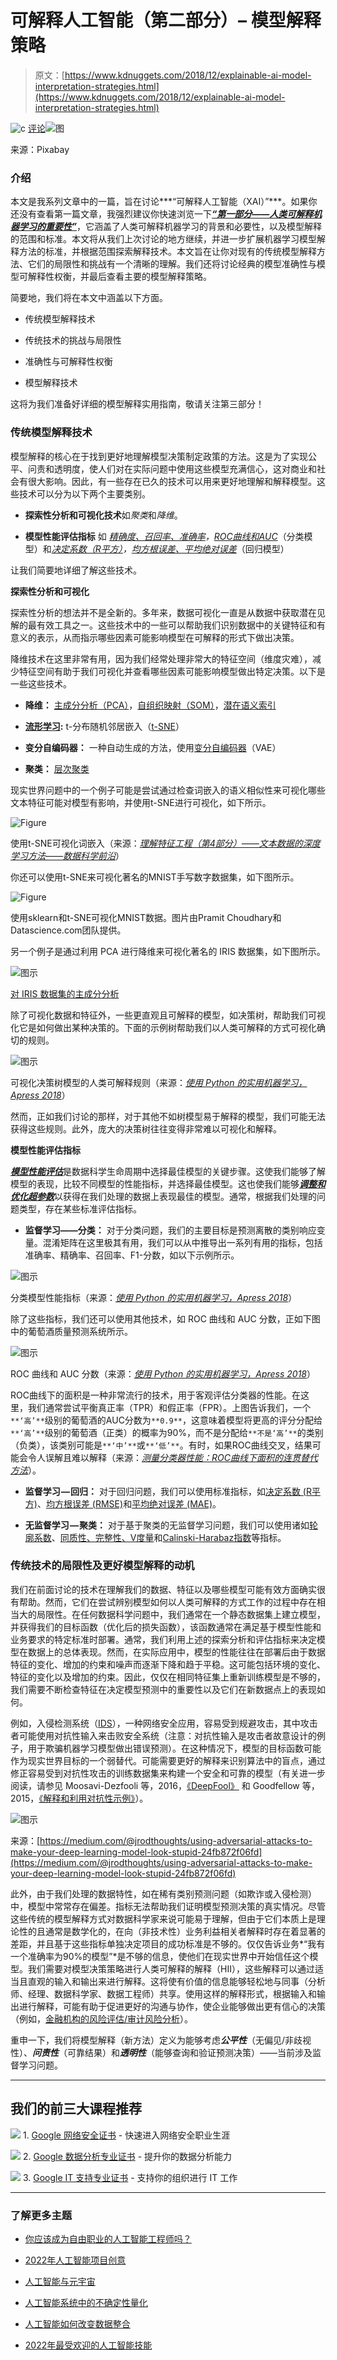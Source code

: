 # 可解释人工智能（第二部分）– 模型解释策略

> 原文：[https://www.kdnuggets.com/2018/12/explainable-ai-model-interpretation-strategies.html](https://www.kdnuggets.com/2018/12/explainable-ai-model-interpretation-strategies.html)

![c](../Images/3d9c022da2d331bb56691a9617b91b90.png) [评论](/2018/12/explainable-ai-model-interpretation-strategies.html?page=2#comments)![图](../Images/259329bfc9d56d238c06bba517984824.png)

来源：Pixabay

### 介绍

本文是我系列文章中的一篇，旨在讨论***“可解释人工智能（XAI）”***。如果你还没有查看第一篇文章，我强烈建议你快速浏览一下[***“第一部分——人类可解释机器学习的重要性”***](https://towardsdatascience.com/human-interpretable-machine-learning-part-1-the-need-and-importance-of-model-interpretation-2ed758f5f476)，它涵盖了人类可解释机器学习的背景和必要性，以及模型解释的范围和标准。本文将从我们上次讨论的地方继续，并进一步扩展机器学习模型解释方法的标准，并根据范围探索解释技术。本文旨在让你对现有的传统模型解释方法、它们的局限性和挑战有一个清晰的理解。我们还将讨论经典的模型准确性与模型可解释性权衡，并最后查看主要的模型解释策略。

简要地，我们将在本文中涵盖以下方面。

+   传统模型解释技术

+   传统技术的挑战与局限性

+   准确性与可解释性权衡

+   模型解释技术

这将为我们准备好详细的模型解释实用指南，敬请关注第三部分！

### 传统模型解释技术

模型解释的核心在于找到更好地理解模型决策制定政策的方法。这是为了实现公平、问责和透明度，使人们对在实际问题中使用这些模型充满信心，这对商业和社会有很大影响。因此，有一些存在已久的技术可以用来更好地理解和解释模型。这些技术可以分为以下两个主要类别。

+   **探索性分析和可视化技术**如*聚类*和*降维*。

+   **模型性能评估指标** 如 [*精确度、召回率、准确率*](https://en.wikipedia.org/wiki/Confusion_matrix)*，*[*ROC曲线和AUC*](https://en.wikipedia.org/wiki/Receiver_operating_characteristic)（分类模型）和[*决定系数（R平方）*](https://en.wikipedia.org/wiki/Coefficient_of_determination)*，*[*均方根误差、平均绝对误差*](https://medium.com/human-in-a-machine-world/mae-and-rmse-which-metric-is-better-e60ac3bde13d)（回归模型）

让我们简要地详细了解这些技术。

**探索性分析和可视化**

探索性分析的想法并不是全新的。多年来，数据可视化一直是从数据中获取潜在见解的最有效工具之一。这些技术中的一些可以帮助我们识别数据中的关键特征和有意义的表示，从而指示哪些因素可能影响模型在可解释的形式下做出决策。

降维技术在这里非常有用，因为我们经常处理非常大的特征空间（维度灾难），减少特征空间有助于我们可视化并查看哪些因素可能影响模型做出特定决策。以下是一些这些技术。

+   **降维：** [主成分分析（PCA）](https://en.wikipedia.org/wiki/Principal_component_analysis)，[自组织映射（SOM）](https://en.wikipedia.org/wiki/Self-organizing_map)，[潜在语义索引](https://nlp.stanford.edu/IR-book/html/htmledition/latent-semantic-indexing-1.html)

+   [**流形学习**](https://en.wikipedia.org/wiki/Nonlinear_dimensionality_reduction)**:** t-分布随机邻居嵌入（[t-SNE](https://distill.pub/2016/misread-tsne/)）

+   **变分自编码器：** 一种自动生成的方法，使用[变分自编码器](https://arxiv.org/pdf/1606.05908.pdf)（VAE）

+   **聚类：** [层次聚类](https://en.wikipedia.org/wiki/Hierarchical_clustering)

现实世界问题中的一个例子可能是尝试通过检查词嵌入的语义相似性来可视化哪些文本特征可能对模型有影响，并使用t-SNE进行可视化，如下所示。

![Figure](../Images/a170df9d9993c6d08f152e05380b6078.png)

使用t-SNE可视化词嵌入（来源：[*理解特征工程（第4部分）——文本数据的深度学习方法——数据科学前沿*](https://towardsdatascience.com/understanding-feature-engineering-part-4-deep-learning-methods-for-text-data-96c44370bbfa)）

你还可以使用t-SNE来可视化著名的MNIST手写数字数据集，如下图所示。

![Figure](../Images/f673989b5ae5a27375f97dae683444a4.png)

使用sklearn和t-SNE可视化MNIST数据。图片由Pramit Choudhary和Datascience.com团队提供。

另一个例子是通过利用 PCA 进行降维来可视化著名的 IRIS 数据集，如下图所示。

![图示](../Images/52b4d6050191a5f88b4b2591d6eaee84.png)

[对 IRIS 数据集的主成分分析](http://scikit-learn.org/stable/modules/decomposition.html)

除了可视化数据和特征外，一些更直观且可解释的模型，如决策树，帮助我们可视化它是如何做出某种决策的。下面的示例树帮助我们以人类可解释的方式可视化确切的规则。

![图示](../Images/74fc9f8e2e28cf9c70e62ababfa2c625.png)

可视化决策树模型的人类可解释规则（来源：[*使用 Python 的实用机器学习，Apress 2018*](https://github.com/dipanjanS/practical-machine-learning-with-python)）

然而，正如我们讨论的那样，对于其他不如树模型易于解释的模型，我们可能无法获得这些规则。此外，庞大的决策树往往变得非常难以可视化和解释。

**模型性能评估指标**

[***模型性能评估***](https://www.cs.cornell.edu/courses/cs578/2003fa/performance_measures.pdf)是数据科学生命周期中选择最佳模型的关键步骤。这使我们能够了解模型的表现，比较不同模型的性能指标，并选择最佳模型。这也使我们能够[***调整和优化超参数***](https://en.wikipedia.org/wiki/Hyperparameter_optimization)以获得在我们处理的数据上表现最佳的模型。通常，根据我们处理的问题类型，存在某些标准评估指标。

+   **监督学习——分类：** 对于分类问题，我们的主要目标是预测离散的类别响应变量。混淆矩阵在这里极其有用，我们可以从中推导出一系列有用的指标，包括准确率、精确率、召回率、F1-分数，如以下示例所示。

![图示](../Images/2c8ccd191f418a6b656e14ff7bf12402.png)

分类模型性能指标（来源：[*使用 Python 的实用机器学习，Apress 2018*](https://github.com/dipanjanS/practical-machine-learning-with-python)）

除了这些指标，我们还可以使用其他技术，如 ROC 曲线和 AUC 分数，正如下图中的葡萄酒质量预测系统所示。

![图示](../Images/9c01adeae214aa7cbb8e63cfe26d9bd0.png)

ROC 曲线和 AUC 分数（来源：[*使用 Python 的实用机器学习，Apress 2018*](https://github.com/dipanjanS/practical-machine-learning-with-python)）

ROC曲线下的面积是一种非常流行的技术，用于客观评估分类器的性能。在这里，我们通常尝试平衡真正率（TPR）和假正率（FPR）。上图告诉我们，一个`**‘高’**`级别的葡萄酒的AUC分数为`**0.9**`，这意味着模型将更高的评分分配给`**‘高’**`级别的葡萄酒（正类）的概率为90%，而不是分配给`**不是‘高’**`的类别（负类），该类别可能是`**‘中’**`或`**‘低’**`。有时，如果ROC曲线交叉，结果可能会令人误解且难以解释（来源：[*测量分类器性能：ROC曲线下面积的连贯替代方法*](https://link.springer.com/article/10.1007%2Fs10994-009-5119-5)）。

+   **监督学习 — 回归：** 对于回归问题，我们可以使用标准指标，如[决定系数 (R平方)](https://en.wikipedia.org/wiki/Coefficient_of_determination)、[均方根误差 (RMSE)](https://medium.com/human-in-a-machine-world/mae-and-rmse-which-metric-is-better-e60ac3bde13d)和[平均绝对误差 (MAE)](https://medium.com/human-in-a-machine-world/mae-and-rmse-which-metric-is-better-e60ac3bde13d)。

+   **无监督学习 — 聚类：** 对于基于聚类的无监督学习问题，我们可以使用诸如[轮廓系数](http://scikit-learn.org/stable/modules/generated/sklearn.metrics.silhouette_score.html)、[同质性、完整性、V度量](http://scikit-learn.org/stable/modules/clustering.html#homogeneity-completeness-and-v-measure)和[Calinski-Harabaz指数](http://scikit-learn.org/stable/modules/clustering.html#calinski-harabaz-index)等指标。

### 传统技术的局限性及更好模型解释的动机

我们在前面讨论的技术在理解我们的数据、特征以及哪些模型可能有效方面确实很有帮助。然而，它们在尝试辨别模型如何以人类可解释的方式工作的过程中存在相当大的局限性。在任何数据科学问题中，我们通常在一个静态数据集上建立模型，并获得我们的目标函数（优化后的损失函数），该函数通常在满足基于模型性能和业务要求的特定标准时部署。通常，我们利用上述的探索分析和评估指标来决定模型在数据上的总体表现。然而，在实际应用中，模型的性能往往在部署后由于数据特征的变化、增加的约束和噪声而逐渐下降和趋于平稳。这可能包括环境的变化、特征的变化以及增加的约束。因此，仅仅在相同特征集上重新训练模型是不够的，我们需要不断检查特征在决定模型预测中的重要性以及它们在新数据点上的表现如何。

例如，入侵检测系统（[IDS](https://ir.library.louisville.edu/etd/2790/)），一种网络安全应用，容易受到规避攻击，其中攻击者可能使用对抗性输入来击败安全系统（注意：对抗性输入是攻击者故意设计的例子，用于欺骗机器学习模型做出错误预测）。在这种情况下，模型的目标函数可能作为现实世界目标的一个弱替代。可能需要更好的解释来识别算法中的盲点，通过修正容易受到对抗性攻击的训练数据集来构建一个安全和可靠的模型（有关进一步阅读，请参见 Moosavi-Dezfooli 等，2016，[《DeepFool》](https://arxiv.org/pdf/1511.04599.pdf) 和 Goodfellow 等，2015，[《解释和利用对抗性示例》](https://arxiv.org/abs/1412.6572)）。

![图示](../Images/1409f75c34f0565044b40b8018016d08.png)

来源：[https://medium.com/@jrodthoughts/using-adversarial-attacks-to-make-your-deep-learning-model-look-stupid-24fb872f06fd](https://medium.com/@jrodthoughts/using-adversarial-attacks-to-make-your-deep-learning-model-look-stupid-24fb872f06fd)

此外，由于我们处理的数据特性，如在稀有类别预测问题（如欺诈或入侵检测）中，模型中常常存在偏差。指标无法帮助我们证明模型预测决策的真实情况。尽管这些传统的模型解释方式对数据科学家来说可能易于理解，但由于它们本质上是理论性的且通常是数学化的，在向（非技术性）业务利益相关者解释时存在着显著的差距，并且基于这些指标单独决定项目的成功标准是不够的。仅仅告诉业务*“我有一个准确率为90%的模型”*是不够的信息，使他们在现实世界中开始信任这个模型。我们需要对模型决策策略进行人类可解释的解释（HII），这些解释可以通过适当且直观的输入和输出来进行解释。这将使有价值的信息能够轻松地与同事（分析师、经理、数据科学家、数据工程师）共享。使用这样的解释形式，根据输入和输出进行解释，可能有助于促进更好的沟通与协作，使企业能够做出更有信心的决策（例如，[金融机构的风险评估/审计风险分析](https://www.journalofaccountancy.com/issues/2006/jul/assessingandrespondingtorisksinafinancialstatementaudit.html)）。

重申一下，我们将模型解释（新方法）定义为能够考虑***公平性***（无偏见/非歧视性）、***问责性***（可靠结果）和***透明性***（能够查询和验证预测决策）——当前涉及监督学习问题。

* * *

## 我们的前三大课程推荐

![](../Images/0244c01ba9267c002ef39d4907e0b8fb.png) 1\. [Google 网络安全证书](https://www.kdnuggets.com/google-cybersecurity) - 快速进入网络安全职业生涯

![](../Images/e225c49c3c91745821c8c0368bf04711.png) 2\. [Google 数据分析专业证书](https://www.kdnuggets.com/google-data-analytics) - 提升你的数据分析能力

![](../Images/0244c01ba9267c002ef39d4907e0b8fb.png) 3\. [Google IT 支持专业证书](https://www.kdnuggets.com/google-itsupport) - 支持你的组织进行 IT 工作

* * *

### 了解更多主题

+   [你应该成为自由职业的人工智能工程师吗？](https://www.kdnuggets.com/2021/12/ucsd-become-freelance-artificial-intelligence-engineer.html)

+   [2022年人工智能项目创意](https://www.kdnuggets.com/2022/01/artificial-intelligence-project-ideas-2022.html)

+   [人工智能与元宇宙](https://www.kdnuggets.com/2022/02/artificial-intelligence-metaverse.html)

+   [人工智能系统中的不确定性量化](https://www.kdnuggets.com/2022/04/uncertainty-quantification-artificial-intelligencebased-systems.html)

+   [人工智能如何改变数据整合](https://www.kdnuggets.com/2022/04/artificial-intelligence-transform-data-integration.html)

+   [2022年最受欢迎的人工智能技能](https://www.kdnuggets.com/2022/08/indemand-artificial-intelligence-skills-learn-2022.html)
